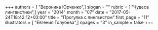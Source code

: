 +++
authors = [ "Вероника Юрченко",]
slogan = ""
rubric = [ "Чудеса лингвистики",]
year = "2014"
month = "07"
date = "2017-05-24T18:42:12+03:00"
title = "Прогулка с лингвистом"
first_page = "11"
illustrators = [ "Евгения Голубева",]
npages = "3"
in_sample = false
+++
